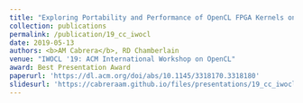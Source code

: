 ```yaml
---
title: "Exploring Portability and Performance of OpenCL FPGA Kernels on Intel HARPv2"
collection: publications
permalink: /publication/19_cc_iwocl
date: 2019-05-13
authors: <b>AM Cabrera</b>, RD Chamberlain
venue: "IWOCL '19: ACM International Workshop on OpenCL"
award: Best Presentation Award
paperurl: 'https://dl.acm.org/doi/abs/10.1145/3318170.3318180'
slidesurl: 'https://cabreraam.github.io/files/presentations/19_cc_iwocl_pres.pdf'
---
```

